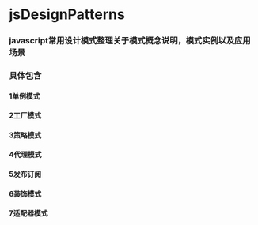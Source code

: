 # jsDesignPatterns
### javascript常用设计模式整理关于模式概念说明，模式实例以及应用场景
### 具体包含
#### 1单例模式
#### 2工厂模式
#### 3策略模式
#### 4代理模式
#### 5发布订阅
#### 6装饰模式
#### 7适配器模式
